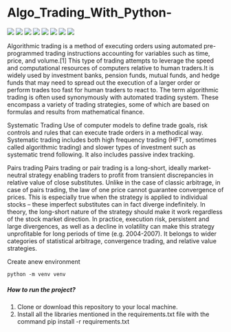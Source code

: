 # Algo_Trading_With_Python-
<p align="left"> <a href="https://www.python.org/" target="blank"><img src="https://img.shields.io/badge/Powered%20by-Python-yellow" /></a> <a href="https://numpy.org/" target="blank"><img src="https://img.shields.io/badge/-Numpy-red" /></a> <a href="https://pandas.pydata.org/" target="blank"><img src="https://img.shields.io/badge/-Pandas-lightgrey" /></a> <a href="https://scikit-learn.org/stable/" target="blank"><img src="https://img.shields.io/badge/-Scikit--Learn-blue" /></a> <a href="https://matplotlib.org/" target="blank"><img src="https://img.shields.io/badge/-Matplotlib-green" /></a> <a href="https://seaborn.pydata.org/" target="blank"><img src="https://img.shields.io/badge/-Seaborn-brightgreen" /></a> <a href="https://flask.palletsprojects.com/en/2.2.x/" /><img src="https://img.shields.io/badge/-Flask-orange" /></a> <a href="https://gunicorn.org/" target="blank"><img src="https://img.shields.io/badge/-gunicorn-green" /></a> </p>


Algorithmic trading is a method of executing orders using automated pre-programmed trading instructions accounting for variables such as time, price, and volume.[1] This type of trading attempts to leverage the speed and computational resources of computers relative to human traders.It is widely used by investment banks, pension funds, mutual funds, and hedge funds that may need to spread out the execution of a larger order or perform trades too fast for human traders to react to. The term algorithmic trading is often used synonymously with automated trading system. These encompass a variety of trading strategies, some of which are based on formulas and results from mathematical finance.


Systematic Trading
Use of computer models to define trade goals, risk controls and rules that can execute trade orders in a methodical way. Systematic trading includes both high frequency trading (HFT, sometimes called algorithmic trading) and slower types of investment such as systematic trend following. It also includes passive index tracking.


Pairs trading
Pairs trading or pair trading is a long-short, ideally market-neutral strategy enabling traders to profit from transient discrepancies in relative value of close substitutes. Unlike in the case of classic arbitrage, in case of pairs trading, the law of one price cannot guarantee convergence of prices. This is especially true when the strategy is applied to individual stocks – these imperfect substitutes can in fact diverge indefinitely. In theory, the long-short nature of the strategy should make it work regardless of the stock market direction. In practice, execution risk, persistent and large divergences, as well as a decline in volatility can make this strategy unprofitable for long periods of time (e.g. 2004-2007). It belongs to wider categories of statistical arbitrage, convergence trading, and relative value strategies.


Create anew environment 


```
python -m venv venv 
```
##### How to run the project?

1. Clone or download this repository to your local machine.
2. Install all the libraries mentioned in the requirements.txt file with the command pip install -r requirements.txt
